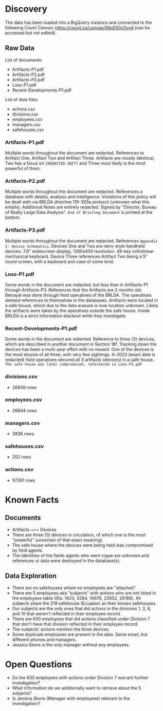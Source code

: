 # Discovery
The data has been loaded into a BigQuery instance and connected to the following Count Canvas: https://count.co/canvas/SNoES0y3yvd (can be accessed but not edited).

## Raw Data
List of documents:
- Artifacts-P1.pdf
- Artifacts-P2.pdf
- Artifacts-P3.pdf
- Loss-P1.pdf
- Recent-Developments-P1.pdf

List of data files:
- actions.csv
- divisions.csv
- employees.csv
- managers.csv
- safehouses.csv

### Artifacts-P1.pdf
Multiple words throughout the document are redacted.
References to Artifact One, Artifact Two and Artifact Three.
Artifacts are mostly identical, Two has a focus on `[REDACTED-INIT]` and Three most likely is the most powerful of them.

### Artifacts-P2.pdf
Multiple words throughout the document are redacted.
References a database with details, analysis and intelligence.
Violations of this policy will be dealt with via BRLDA directive 119-393a protocol (unknown what this entails).
Additional Notes are entirely redacted.
Signed by "Director, Bureau of Really Large Data Analysis".
`End of Briefing Document` is printed at the bottom.

### Artifacts-P3.pdf
Multiple words throughout the document are redacted.
References `Appendix I: Device Schematics`.
Devices One and Two are retro-style handheld devices. 7.9" widescreen display, 1280x400 resolution. 48-key ortholinear mechanical keyboard. 
Device Three references Artifact Two being a 5" round screen, with a keyboard and case of some kind.

### Loss-P1.pdf
Some words in the document are redacted, but less than in Artifacts-P1 through Artifacts-P3.
References that the Artifacts are 2 months old.
Betrayal was done through field operatives of the BRLDA. The operatives deleted references to themselves in the databases.
Artifacts were located in a safe house, which due to the data erasure is now location unknown. Likely the artifacts were taken by the operatives outside the safe house.
Inside BRLDA is a strict information blackout while they investigate.

### Recent-Developments-P1.pdf
Some words in the document are redacted.
Reference to three (3) devices, which are described in another document in Section 18f.
Tracking down the devices has been a multi-year effort with no reward.
One of the devices is the most elusive of all three, with very few sightings. 
In 2023 (exact date is redacted) field operatives secured all 3 artifacts (devices) in a safe house. ```The safe house was later compromised, referenced in Loss-P1.pdf```

### divisions.csv
- 26849 rows

### employees.csv
- 26844 rows

### managers.csv
- 3836 rows

### safehouses.csv
- 202 rows

### actions.csv
- 97391 rows

# Known Facts
## Documents
- Artifacts === Devices
- There are three (3) devices in circulation, of which one is the most "powerful" (uncertain of that exact meaning).
- The safe house where the devices were being held was compromised by field agents.
- The identities of the fields agents who went rogue are unknown and references or data were destroyed in the database(s).
## Data Exploration
- There are no safehouses where no employees are "attached".
- There are 5 employees aka "subjects" with actions who are not listed in the employees table (IDs: 1423, 4284, 14976, 22602, 26188). All subjects share the 219 safehouse (Ecuador) as their known safehouses.
- Our subjects are the only ones that did actions in the divisions 1, 3, 6, and 10 that weren't reflected in their employee record.
- There are 630 employees that did actions classified under Division 7 that don't have that division reflected in their employee record.
- The subjects' actions mention the three devices.
- Some duplicate employees are present in the data. Same email, but different phones and managers.
- Jessica Stone is the only manager without any employees.

# Open Questions
- Do the 630 employees with actions under Division 7 warrant further investigation?
- What information do we additionally want to retrieve about the 5 subjects?
- Is Jessica Stone (Manager with employees) relevant to the investigation?